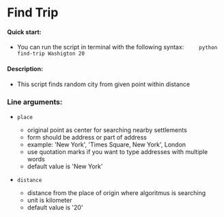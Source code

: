 # Find Trip

#### Quick start:

- You can run the script in terminal with the following syntax:
    
    `python find-trip Washigton 20`
#### Description:

- This script finds random city from given point within distance

### Line arguments:

- `place` 
    
	- original point as center for searching nearby settlements
	- form should be address or part of address
	- example: 'New York', 'Times Square, New York', London
	- use quotation marks if you want to type addresses with multiple words
	- default value is 'New York'

- `distance` 
	- distance from the place of origin where algoritmus is searching
	- unit is kilometer
	- default value is '20'

